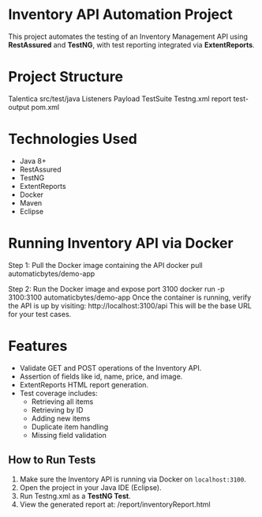 # Inventory API Automation Project

This project automates the testing of an Inventory Management API using **RestAssured** and **TestNG**, with test reporting integrated via **ExtentReports**.

# Project Structure
Talentica
 src/test/java
    Listeners
    Payload
    TestSuite
  Testng.xml
  report
  test-output
  pom.xml

  
# Technologies Used

- Java 8+
- RestAssured
- TestNG
- ExtentReports
- Docker 
- Maven 
- Eclipse

# Running Inventory API via Docker
 Step 1: Pull the Docker image containing the API
docker pull automaticbytes/demo-app

 Step 2: Run the Docker image and expose port 3100
docker run -p 3100:3100 automaticbytes/demo-app
Once the container is running, verify the API is up by visiting:
http://localhost:3100/api
This will be the base URL for your test cases.

# Features

- Validate GET and POST operations of the Inventory API.
- Assertion of fields like id, name, price, and image.
- ExtentReports HTML report generation.
- Test coverage includes:
  - Retrieving all items
  - Retrieving by ID
  - Adding new items
  - Duplicate item handling
  - Missing field validation

 ##  How to Run Tests
1. Make sure the Inventory API is running via Docker on `localhost:3100`.
2. Open the project in your Java IDE (Eclipse).
3. Run Testng.xml as a **TestNG Test**.
4. View the generated report at:
/report/inventoryReport.html

